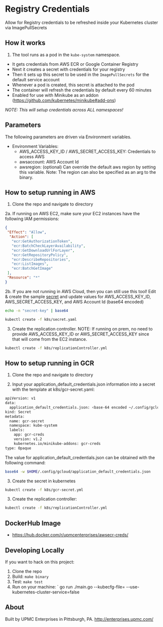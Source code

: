 # Registry Credentials
Allow for Registry credentials to be refreshed inside your Kubernetes cluster via ImagePullSecrets

## How it works

1. The tool runs as a pod in the `kube-system` namespace.
- It gets credentials from AWS ECR or Google Container Registry
- Next it creates a secret with credentials for your registry
- Then it sets up this secret to be used in the `ImagePullSecrets` for the default service account
- Whenever a pod is created, this secret is attached to the pod
- The container will refresh the credentials by default every 60 minutes
- Enabled for use with Minikube as an addon (https://github.com/kubernetes/minikube#add-ons)

_NOTE: This will setup credentials across ALL namespaces!_

## Parameters

The following parameters are driven via Environment variables.

- Environment Variables:
  - AWS_ACCESS_KEY_ID / AWS_SECRET_ACCESS_KEY: Credentials to access AWS
  - awsaccount: AWS Account Id 
  - awsregion: (optional) Can override the default aws region by setting this variable. Note: The region can also be specified as an arg to the binary.  

## How to setup running in AWS

1. Clone the repo and navigate to directory

2a. If running on AWS EC2, make sure your EC2 instances have the following IAM permissions:

  ```json
  {
   "Effect": "Allow",
    "Action": [
     "ecr:GetAuthorizationToken",
     "ecr:BatchCheckLayerAvailability",
     "ecr:GetDownloadUrlForLayer",
     "ecr:GetRepositoryPolicy",
     "ecr:DescribeRepositories",
     "ecr:ListImages",
     "ecr:BatchGetImage"
   ],
   "Resource": "*"
  }
  ```

2b. If you are not running in AWS Cloud, then you can still use this tool! Edit & create the sample [secret](k8s/secret.yaml) and update values for AWS_ACCESS_KEY_ID, AWS_SECRET_ACCESS_KEY, and AWS Account Id (base64 encoded)

```bash
echo -n "secret-key" | base64

kubectl create -f k8s/secret.yaml
```

3. Create the replication controller. NOTE: If running on prem, no need to provide AWS_ACCESS_KEY_ID or AWS_SECRET_ACCESS_KEY since that will come from the EC2 instance.

  ```bash
  kubectl create -f k8s/replicationController.yml
  ```

## How to setup running in GCR

1. Clone the repo and navigate to directory

2. Input your application_default_credentials.json information into a secret with the template at k8s/gcr-secret.yaml:
```bash
apiVersion: v1
data:
  application_default_credentials.json: <base-64 encoded ~/.config/gcloud/application_default_credentials.json>
kind: Secret
metadata:
  name: gcr-secret
  namespace: kube-system
  labels:
    app: gcr-creds
    version: v1.2
    kubernetes.io/minikube-addons: gcr-creds
type: Opaque
```
The value for application_default_credentials.json can be obtained with the following command:
```bash
base64 -w $HOME/.config/gcloud/application_default_credentials.json
```

3. Create the secret in kubernetes
```bash
kubectl create -f k8s/gcr-secret.yml
```

3. Create the replication controller:

```bash
kubectl create -f k8s/replicationController.yml
```

## DockerHub Image

- https://hub.docker.com/r/upmcenterprises/awsecr-creds/

## Developing Locally

If you want to hack on this project:

1. Clone the repo
2. Build: `make binary`
3. Test: `make test`
4. Run on your machine: ` go run ./main.go --kubecfg-file=<pathToKubecfgFile> --use-kubernetes-cluster-service=false

## About

Built by UPMC Enterprises in Pittsburgh, PA. http://enterprises.upmc.com/
